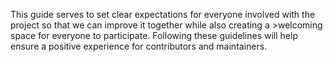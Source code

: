 This guide serves to set clear expectations for everyone involved with the project so that we can improve it together while also creating a >welcoming space for everyone to participate. Following these guidelines will help ensure a positive experience for contributors and maintainers.
